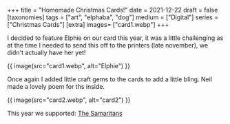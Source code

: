 +++
title = "Homemade Christmas Cards!"
date = 2021-12-22
draft =  false
[taxonomies]
tags = ["art", "elphaba", "dog"]
medium = ["Digital"]
series = ["Christmas Cards"]
[extra]
images= ["card1.webp"]
+++

I decided to feature Elphie on our card this year, it was a little challenging as at the time I needed to send this off to the printers (late november), we didn't actually have her yet!

{{ image(src="card1.webp", alt="Elphie") }}

Once again I added little craft gems to the cards to add a little bling. Neil made a lovely poem for ths inside.

{{ image(src="card2.webp", alt="card2") }}

This year we supported: [The Samaritans](https://www.samaritans.org/)
